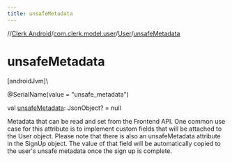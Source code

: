 ```yaml
---
title: unsafeMetadata
---
```

//[Clerk Android](../../../index.html)/[com.clerk.model.user](../index.html)/[User](index.html)/[unsafeMetadata](unsafe-metadata.html)



# unsafeMetadata



[androidJvm]\




@SerialName(value = &quot;unsafe_metadata&quot;)



val [unsafeMetadata](unsafe-metadata.html): JsonObject? = null



Metadata that can be read and set from the Frontend API. One common use case for this attribute is to implement custom fields that will be attached to the User object. Please note that there is also an unsafeMetadata attribute in the SignUp object. The value of that field will be automatically copied to the user's unsafe metadata once the sign up is complete.




